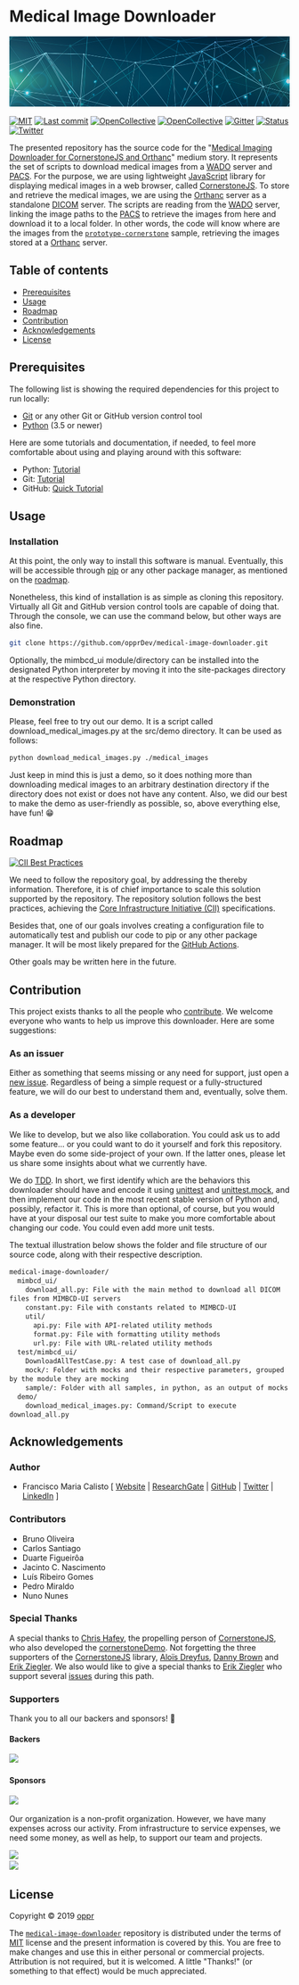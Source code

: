 # Medical Image Downloader

<img src="https://github.com/mida-project/meta/blob/master/banners/dataset-samples_1000x250.png?raw=true" />

[![MIT](https://flat.badgen.net/github/license/opprDev/medical-image-downloader)](https://github.com/opprDev/medical-image-downloader/blob/master/LICENSE)
[![Last commit](https://img.shields.io/github/last-commit/opprDev/medical-image-downloader?style=flat-square)](https://github.com/opprDev/medical-image-downloader/commits/master)
[![OpenCollective](https://opencollective.com/oppr/backers/badge.svg?style=flat-square)](#backers)
[![OpenCollective](https://opencollective.com/oppr/sponsors/badge.svg?style=flat-square)](#sponsors)
[![Gitter](https://img.shields.io/gitter/room/gitterHQ/gitter.svg?style=flat-square)](https://gitter.im/opprTeam)
[![Status](https://flat.badgen.net/github/status/opprDev/medical-image-downloader)](https://circleci.com/gh/opprDev/medical-image-downloader)
[![Twitter](https://flat.badgen.net/twitter/follow/opprGroup)](https://twitter.com/opprGroup)

The presented repository has the source code for the "[Medical Imaging Downloader for CornerstoneJS and Orthanc](https://medium.com/oppr/medical-imaging-downloader-for-cornerstonejs-and-orthanc-d08c3a508d9b)" medium story. It represents the set of scripts to download medical images from a [WADO](https://www.medicalconnections.co.uk/tags/WADO) server and [PACS](https://www.ncbi.nlm.nih.gov/pmc/articles/PMC1718393/). For the purpose, we are using lightweight [JavaScript](https://www.javascript.com/) library for displaying medical images in a web browser, called [CornerstoneJS](https://cornerstonejs.org/). To store and retrieve the medical images, we are using the [Orthanc](https://www.orthanc-server.com/) server as a standalone [DICOM](https://www.dicomlibrary.com/) server. The scripts are reading from the [WADO](https://www.medicalconnections.co.uk/tags/WADO) server, linking the image paths to the [PACS](https://www.ncbi.nlm.nih.gov/pmc/articles/PMC1718393/) to retrieve the images from here and download it to a local folder. In other words, the code will know where are the images from the [`prototype-cornerstone`](https://github.com/MIMBCD-UI/prototype-cornerstone/) sample, retrieving the images stored at a [Orthanc](https://www.orthanc-server.com/) server.

## Table of contents

* [Prerequisites](#Prerequisites)
* [Usage](#Usage)
* [Roadmap](#Roadmap)
* [Contribution](#Contribution)
* [Acknowledgements](#Acknowledgements)
* [License](#License)

## Prerequisites

The following list is showing the required dependencies for this project to run locally:

* [Git](https://git-scm.com/) or any other Git or GitHub version control tool
* [Python](https://www.python.org/) (3.5 or newer)

Here are some tutorials and documentation, if needed, to feel more comfortable about using and playing around with this software:

* Python: [Tutorial](https://docs.python.org/3/tutorial/index.html)
* Git: [Tutorial](https://git-scm.com/docs/gittutorial)
* GitHub: [Quick Tutorial](https://guides.github.com/activities/hello-world/)

## Usage

### Installation

At this point, the only way to install this software is manual. Eventually, this will be accessible through [pip](https://pypi.org/project/pip/) or any other package manager, as mentioned on the [roadmap](#Roadmap).

Nonetheless, this kind of installation is as simple as cloning this repository. Virtually all Git and GitHub version control tools are capable of doing that. Through the console, we can use the command below, but other ways are also fine.

```bash
git clone https://github.com/opprDev/medical-image-downloader.git
```

Optionally, the mimbcd_ui module/directory can be installed into the designated Python interpreter by moving it into the site-packages directory at the respective Python directory.

### Demonstration

Please, feel free to try out our demo. It is a script called download_medical_images.py at the src/demo directory. It can be used as follows:

```bash
python download_medical_images.py ./medical_images
```

Just keep in mind this is just a demo, so it does nothing more than downloading medical images to an arbitrary destination directory if the directory does not exist or does not have any content. Also, we did our best to make the demo as user-friendly as possible, so, above everything else, have fun! 😁

## Roadmap

[![CII Best Practices](https://bestpractices.coreinfrastructure.org/projects/3172/badge)](https://bestpractices.coreinfrastructure.org/projects/3172)

We need to follow the repository goal, by addressing the thereby information. Therefore, it is of chief importance to scale this solution supported by the repository. The repository solution follows the best practices, achieving the [Core Infrastructure Initiative (CII)](https://bestpractices.coreinfrastructure.org/en/projects/3172) specifications.

Besides that, one of our goals involves creating a configuration file to automatically test and publish our code to pip or any other package manager. It will be most likely prepared for the [GitHub Actions](https://github.com/features/actions).

Other goals may be written here in the future.

## Contribution

This project exists thanks to all the people who [contribute](CONTRIBUTING.md). We welcome everyone who wants to help us improve this downloader. Here are some suggestions:

### As an issuer

Either as something that seems missing or any need for support, just open a [new issue](https://github.com/opprDev/medical-image-downloader/issues/new). Regardless of being a simple request or a fully-structured feature, we will do our best to understand them and, eventually, solve them.

### As a developer

We like to develop, but we also like collaboration. You could ask us to add some feature... or you could want to do it yourself and fork this repository. Maybe even do some side-project of your own. If the latter ones, please let us share some insights about what we currently have.

We do [TDD](https://en.wikipedia.org/wiki/Test-driven_development). In short, we first identify which are the behaviors this downloader should have and encode it using [unittest](https://docs.python.org/3/library/unittest.html) and [unittest.mock](https://docs.python.org/3/library/unittest.mock.html), and then implement our code in the most recent stable version of Python and, possibly, refactor it. This is more than optional, of course, but you would have at your disposal our test suite to make you more comfortable about changing our code. You could even add more unit tests.

The textual illustration below shows the folder and file structure of our source code, along with their respective description.

```
medical-image-downloader/
  mimbcd_ui/
    download_all.py: File with the main method to download all DICOM files from MIMBCD-UI servers
    constant.py: File with constants related to MIMBCD-UI
    util/
      api.py: File with API-related utility methods
      format.py: File with formatting utility methods
      url.py: File with URL-related utility methods
  test/mimbcd_ui/
    DownloadAllTestCase.py: A test case of download_all.py
    mock/: Folder with mocks and their respective parameters, grouped by the module they are mocking
    sample/: Folder with all samples, in python, as an output of mocks
  demo/
    download_medical_images.py: Command/Script to execute download_all.py
```

## Acknowledgements

### Author

* Francisco Maria Calisto [ [Website](http://www.franciscocalisto.me/) | [ResearchGate](https://www.researchgate.net/profile/Francisco_Maria_Calisto) | [GitHub](https://github.com/FMCalisto) | [Twitter](https://twitter.com/FMCalisto) | [LinkedIn](https://www.linkedin.com/in/fmcalisto/) ]

### Contributors

* Bruno Oliveira
* Carlos Santiago
* Duarte Figueirôa
* Jacinto C. Nascimento
* Luís Ribeiro Gomes
* Pedro Miraldo
* Nuno Nunes

### Special Thanks

A special thanks to [Chris Hafey](https://www.linkedin.com/in/chafey/), the propelling person of [CornerstoneJS](https://cornerstonejs.org/), who also developed the [cornerstoneDemo](https://github.com/chafey/cornerstoneDemo). Not forgetting the three supporters of the [CornerstoneJS](https://cornerstonejs.org/) library, [Aloïs Dreyfus](https://www.linkedin.com/in/alois-dreyfus), [Danny Brown](http://dannyrb.com/) and [Erik Ziegler](https://www.npmjs.com/~swederik). We also would like to give a special thanks to [Erik Ziegler](https://www.npmjs.com/~swederik) who support several [issues](https://groups.google.com/forum/#!forum/cornerstone-platform) during this path.

### Supporters

Thank you to all our backers and sponsors! 🙏

#### Backers

<a href="https://opencollective.com/oppr/contribute/backer-11217/checkout" target="_blank">
<img src="https://opencollective.com/oppr/backers.svg">
</a>

#### Sponsors

<a href="https://opencollective.com/oppr/contribute/sponsor-11218/checkout" target="_blank">
<img src="https://opencollective.com/oppr/sponsors.svg">
</a>

Our organization is a non-profit organization. However, we have many expenses across our activity. From infrastructure to service expenses, we need some money, as well as help, to support our team and projects.

<a href="https://opencollective.com/oppr" target="_blank">
<img src="https://opencollective.com/oppr/tiers/donate.svg" width="160">
</a>

<br/>

<a href="https://www.patreon.com/oppr" target="_blank">
<img src="https://c5.patreon.com/external/logo/become_a_patron_button.png" width="160">
</a>

## License

Copyright &copy; 2019 [oppr](https://oppr.io)

The [`medical-image-downloader`](https://github.com/opprDev/medical-image-downloader) repository is distributed under the terms of [MIT](LICENSE) license and the present information is covered by this. You are free to make changes and use this in either personal or commercial projects. Attribution is not required, but it is welcomed. A little "Thanks!" (or something to that effect) would be much appreciated.
